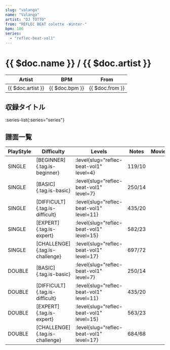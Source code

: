 ```yaml
---
slug: "valanga"
name: "Valanga"
artist: "DJ TOTTO"
from: "REFLEC BEAT colette -Winter-"
bpm: 186
series:
  - "reflec-beat-vol1"
---
```


# {{ $doc.name }} / {{ $doc.artist }}

|Artist|BPM|From|
|------|---|----|
|{{ $doc.artist }}|{{ $doc.bpm }}|{{ $doc.from }}|

## 収録タイトル

:series-list{:series="series"}

## 譜面一覧

|PlayStyle|Difficulty|Levels|Notes|Movie|
|---------|----------|------|-----|-----|
|SINGLE|[BEGINNER]{.tag.is-beginner}|<div class="field is-grouped is-grouped-multiline"> :level{slug="reflec-beat-vol1" level=4}</div>|119/10||
|SINGLE|[BASIC]{.tag.is-basic}|<div class="field is-grouped is-grouped-multiline"> :level{slug="reflec-beat-vol1" level=7}</div>|250/14||
|SINGLE|[DIFFICULT]{.tag.is-difficult}|<div class="field is-grouped is-grouped-multiline"> :level{slug="reflec-beat-vol1" level=11}</div>|435/20||
|SINGLE|[EXPERT]{.tag.is-expert}|<div class="field is-grouped is-grouped-multiline"> :level{slug="reflec-beat-vol1" level=15}</div>|582/23||
|SINGLE|[CHALLENGE]{.tag.is-challenge}|<div class="field is-grouped is-grouped-multiline"> :level{slug="reflec-beat-vol1" level=17}</div>|697/72||
|DOUBLE|[BASIC]{.tag.is-basic}|<div class="field is-grouped is-grouped-multiline"> :level{slug="reflec-beat-vol1" level=7}</div>|250/14||
|DOUBLE|[DIFFICULT]{.tag.is-difficult}|<div class="field is-grouped is-grouped-multiline"> :level{slug="reflec-beat-vol1" level=11}</div>|435/20||
|DOUBLE|[EXPERT]{.tag.is-expert}|<div class="field is-grouped is-grouped-multiline"> :level{slug="reflec-beat-vol1" level=15}</div>|563/23||
|DOUBLE|[CHALLENGE]{.tag.is-challenge}|<div class="field is-grouped is-grouped-multiline"> :level{slug="reflec-beat-vol1" level=17}</div>|684/68||
